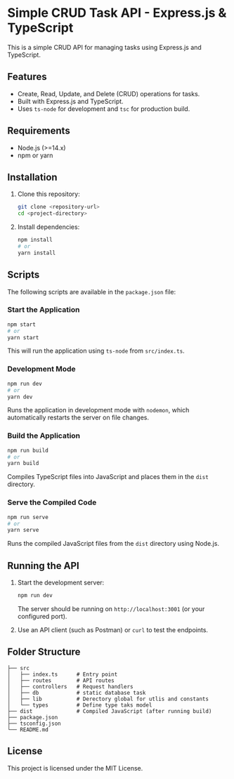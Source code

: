 # Simple CRUD Task API - Express.js & TypeScript

This is a simple CRUD API for managing tasks using Express.js and TypeScript.

## Features
- Create, Read, Update, and Delete (CRUD) operations for tasks.
- Built with Express.js and TypeScript.
- Uses `ts-node` for development and `tsc` for production build.

## Requirements
- Node.js (>=14.x)
- npm or yarn

## Installation

1. Clone this repository:
   ```sh
   git clone <repository-url>
   cd <project-directory>
   ```

2. Install dependencies:
   ```sh
   npm install
   # or
   yarn install
   ```

## Scripts

The following scripts are available in the `package.json` file:

### Start the Application
```sh
npm start
# or
yarn start
```
This will run the application using `ts-node` from `src/index.ts`.

### Development Mode
```sh
npm run dev
# or
yarn dev
```
Runs the application in development mode with `nodemon`, which automatically restarts the server on file changes.

### Build the Application
```sh
npm run build
# or
yarn build
```
Compiles TypeScript files into JavaScript and places them in the `dist` directory.

### Serve the Compiled Code
```sh
npm run serve
# or
yarn serve
```
Runs the compiled JavaScript files from the `dist` directory using Node.js.

## Running the API

1. Start the development server:
   ```sh
   npm run dev
   ```
   The server should be running on `http://localhost:3001` (or your configured port).

2. Use an API client (such as Postman) or `curl` to test the endpoints.

## Folder Structure
```
├── src
│   ├── index.ts      # Entry point
│   ├── routes        # API routes
│   ├── controllers   # Request handlers
│   ├── db            # static database task
│   ├── lib           # Derectory global for utlis and constants
│   └── types         # Define type taks model
├── dist              # Compiled JavaScript (after running build)
├── package.json
├── tsconfig.json
└── README.md
```

## License
This project is licensed under the MIT License.

